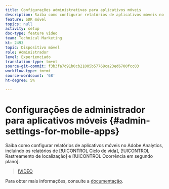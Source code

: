 ```yaml
---
title: Configurações administrativas para aplicativos móveis
description: Saiba como configurar relatórios de aplicativos móveis no Adobe Analytics, incluindo componentes do ciclo de vida, rastreamento de localização e relatórios de ocorrências em segundo plano.
feature: SDK móvel
topics: null
activity: setup
doc-type: feature video
team: Technical Marketing
kt: 2493
topic: Dispositivo móvel
role: Administrador
level: Experienciado
translation-type: tm+mt
source-git-commit: f3b3fa7d91b0cb21005b57768ca23ed6700fcc03
workflow-type: tm+mt
source-wordcount: '68'
ht-degree: 5%

---
```



# Configurações de administrador para aplicativos móveis {#admin-settings-for-mobile-apps}

Saiba como configurar relatórios de aplicativos móveis no Adobe Analytics, incluindo os relatórios de [!UICONTROL Ciclo de vida], [!UICONTROL Rastreamento de localização] e [!UICONTROL Ocorrência em segundo plano].

>[!VIDEO](https://video.tv.adobe.com/v/25961/?quality=12)

Para obter mais informações, consulte a [documentação](https://marketing.adobe.com/resources/help/en_US/mobile/gs.html).

